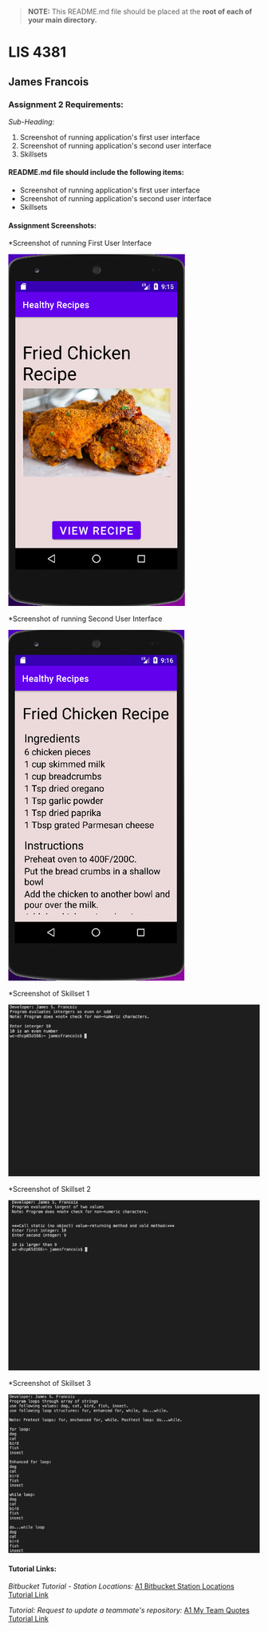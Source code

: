 > **NOTE:** This README.md file should be placed at the **root of each of your main directory.**

# LIS 4381 

## James Francois

### Assignment 2 Requirements:

*Sub-Heading:*

1. Screenshot of running application's first user interface
2. Screenshot of running application's second user interface
3. Skillsets

#### README.md file should include the following items:

* Screenshot of running application's first user interface
* Screenshot of running application's second user interface
* Skillsets

#### Assignment Screenshots:

*Screenshot of running First User Interface

![First user interface Screenshot](img/First.png) 

*Screenshot of running Second User Interface

![Second user interface Screenshot](img/Second.png)

*Screenshot of Skillset 1 

![Skillset 1: Even or Odd](img/Skillset1.png) 

*Screenshot of Skillset 2 

![Skillset 2: Largest Number](img/Skillset2.png)

*Screenshot of Skillset 3

![Skillset 3: Arrays & Loops](img/Skillset3.png)


#### Tutorial Links:

*Bitbucket Tutorial - Station Locations:*
[A1 Bitbucket Station Locations Tutorial Link](https://bitbucket.org/username/bitbucketstationlocations/ "Bitbucket Station Locations")

*Tutorial: Request to update a teammate's repository:*
[A1 My Team Quotes Tutorial Link](https://bitbucket.org/username/myteamquotes/ "My Team Quotes Tutorial")